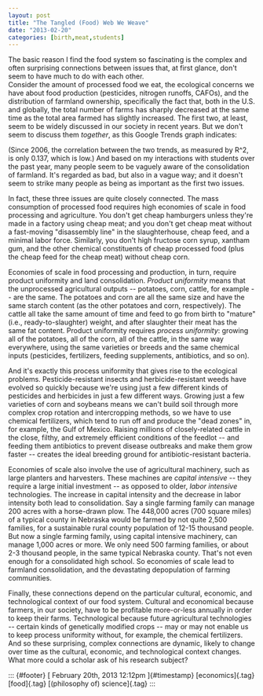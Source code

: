 ```yaml
---
layout: post
title: "The Tangled (Food) Web We Weave"
date: "2013-02-20"
categories: [birth,meat,students]
---
```



The basic reason I find the food system so fascinating is the complex and often surprising connections between issues that, at first glance, don't seem to have much to do with each other.\
Consider the amount of processed food we eat, the ecological concerns we have about food production (pesticides, nitrogen runoffs, CAFOs), and the distribution of farmland ownership, specifically the fact that, both in the U.S. and globally, the total number of farms has sharply decreased at the same time as the total area farmed has slightly increased. The first two, at least, seem to be widely discussed in our society in recent years. But we don't seem to discuss them *together*, as this Google Trends graph indicates:

(Since 2006, the correlation between the two trends, as measured by R\^2, is only 0.137, which is low.) And based on my interactions with students over the past year, many people seem to be vaguely aware of the consolidation of farmland. It's regarded as bad, but also in a vague way; and it doesn't seem to strike many people as being as important as the first two issues.

In fact, these three issues are quite closely connected. The mass consumption of processed food requires high economies of scale in food processing and agriculture. You don't get cheap hamburgers unless they're made in a factory using cheap meat; and you don't get cheap meat without a fast-moving "disassembly line" in the slaughterhouse, cheap feed, and a minimal labor force. Similarly, you don't high fructose corn syrup, xantham gum, and the other chemical constituents of cheap processed food (plus the cheap feed for the cheap meat) without cheap corn.

Economies of scale in food processing and production, in turn, require product uniformity and land consolidation. *Product uniformity* means that the unprocessed agricultural outputs -- potatoes, corn, cattle, for example -- are the same. The potatoes and corn are all the same size and have the same starch content (as the other potatoes and corn, respectively). The cattle all take the same amount of time and feed to go from birth to "mature" (i.e., ready-to-slaughter) weight, and after slaughter their meat has the same fat content. Product uniformity requires *process uniformity*: growing all of the potatoes, all of the corn, all of the cattle, in the same way everywhere, using the same varieties or breeds and the same chemical inputs (pesticides, fertilizers, feeding supplements, antibiotics, and so on).

And it's exactly this process uniformity that gives rise to the ecological problems. Pesticide-resistant insects and herbicide-resistant weeds have evolved so quickly because we're using just a few different kinds of pesticides and herbicides in just a few different ways. Growing just a few varieties of corn and soybeans means we can't build soil through more complex crop rotation and intercropping methods, so we have to use chemical fertilizers, which tend to run off and produce the "dead zones" in, for example, the Gulf of Mexico. Raising millions of closely-related cattle in the close, filthy, and extremely efficient conditions of the feedlot -- and feeding them antibiotics to prevent disease outbreaks and make them grow faster -- creates the ideal breeding ground for antibiotic-resistant bacteria.

Economies of scale also involve the use of agricultural machinery, such as large planters and harvesters. These machines are *capital intensive* -- they require a large initial investment -- as opposed to older, *labor intensive* technologies. The increase in capital intensity and the decrease in labor intensity both lead to consolidation. Say a single farming family can manage 200 acres with a horse-drawn plow. The 448,000 acres (700 square miles) of a typical county in Nebraska would be farmed by not quite 2,500 families, for a sustainable rural county population of 12-15 thousand people. But now a single farming family, using capital intensive machinery, can manage 1,000 acres or more. We only need 500 farming families, or about 2-3 thousand people, in the same typical Nebraska county. That's not even enough for a consolidated high school. So economies of scale lead to farmland consolidation, and the devastating depopulation of farming communities.

Finally, these connections depend on the particular cultural, economic, and technological context of our food system. Cultural and economical because farmers, in our society, have to be profitable more-or-less annually in order to keep their farms. Technological because future agricultural technologies -- certain kinds of genetically modified crops -- may or may not enable us to keep process uniformity without, for example, the chemical fertilizers. And so these surprising, complex connections are dynamic, likely to change over time as the cultural, economic, and technological context changes. What more could a scholar ask of his research subject?

::: {#footer}
[ February 20th, 2013 12:12pm ]{#timestamp} [economics]{.tag} [food]{.tag} [(philosophy of) science]{.tag}
:::





